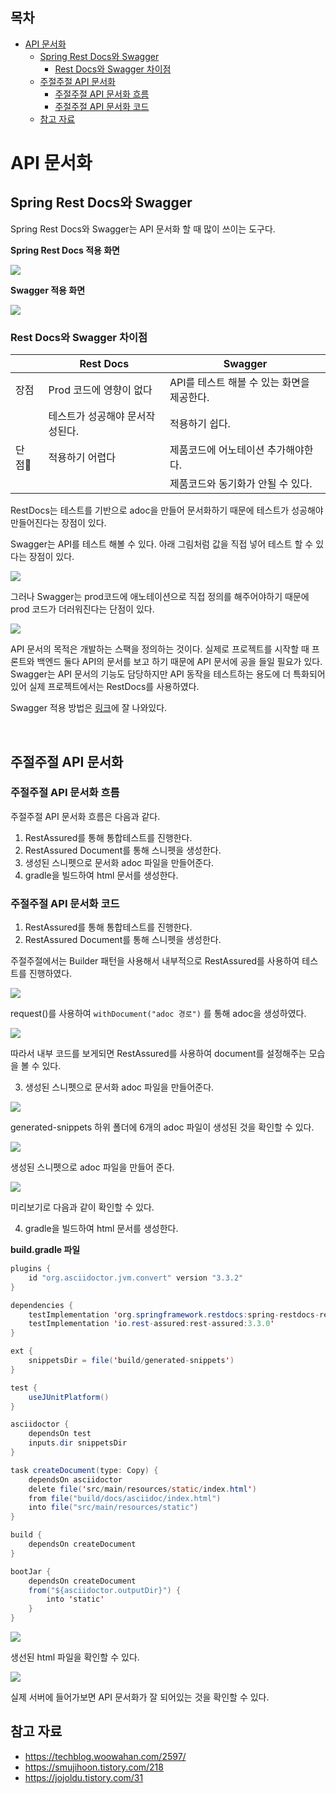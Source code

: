 ## 목차
- [API 문서화](#api-문서화)
  - [Spring Rest Docs와 Swagger](#spring-rest-docs와-swagger)
    - [Rest Docs와 Swagger 차이점](#rest-docs와-swagger-차이점)
  - [주절주절 API 문서화](#주절주절-api-문서화)
    - [주절주절 API 문서화 흐름](#주절주절-api-문서화-흐름)
    - [주절주절 API 문서화 코드](#주절주절-api-문서화-코드)
  - [참고 자료](#참고-자료)

# API 문서화

## Spring Rest Docs와 Swagger

Spring Rest Docs와 Swagger는 API 문서화 할 때 많이 쓰이는 도구다.

__Spring Rest Docs 적용 화면__

![](./images/2021-08-22-18-07-35.png)

__Swagger 적용 화면__

![](./images/2021-08-22-18-07-02.png)

### Rest Docs와 Swagger 차이점

||Rest Docs|Swagger|
|-|---|---|
|장점|Prod 코드에 영향이 없다|API를 테스트 해볼 수 있는 화면을 제공한다.|
||테스트가 성공해야 문서작성된다.|적용하기 쉽다.|
|단점|적용하기 어렵다|제품코드에 어노테이션 추가해야한다.|
|||제품코드와 동기화가 안될 수 있다.|

RestDocs는 테스트를 기반으로 adoc을 만들어 문서화하기 때문에 테스트가 성공해야 만들어진다는 장점이 있다.  

Swagger는 API를 테스트 해볼 수 있다. 아래 그림처럼 값을 직접 넣어 테스트 할 수 있다는 장점이 있다.

![](./images/2021-08-22-19-30-28.png)

그러나 Swagger는 prod코드에 애노테이션으로 직접 정의를 해주어야하기 때문에 prod 코드가 더러워진다는 단점이 있다.

![](./images/2021-08-22-18-21-09.png)


API 문서의 목적은 개발하는 스팩을 정의하는 것이다. 실제로 프로젝트를 시작할 때 프론트와 백엔드 둘다 API의 문서를 보고 하기 때문에 API 문서에 공을 들일 필요가 있다.  
Swagger는 API 문서의 기능도 담당하지만 API 동작을 테스트하는 용도에 더 특화되어있어 실제 프로젝트에서는 RestDocs를 사용하였다.

Swagger 적용 방법은 [링크](https://jojoldu.tistory.com/31)에 잘 나와있다.

<br>

## 주절주절 API 문서화

### 주절주절 API 문서화 흐름

주절주절 API 문서화 흐름은 다음과 같다.

1. RestAssured를 통해 통합테스트를 진행한다.
2. RestAssured Document를 통해 스니펫을 생성한다.
3. 생성된 스니펫으로 문서화 adoc 파일을 만들어준다.
4. gradle을 빌드하여 html 문서를 생성한다.

### 주절주절 API 문서화 코드

1. RestAssured를 통해 통합테스트를 진행한다.
2. RestAssured Document를 통해 스니펫을 생성한다.

주절주절에서는 Builder 패턴을 사용해서 내부적으로 RestAssured를 사용하여 테스트를 진행하였다.

![](./images/2021-08-22-20-09-39.png)

request()를 사용하여 `withDocument("adoc 경로")` 를 통해 adoc을 생성하였다.

![](./images/2021-08-22-20-11-15.png)

따라서 내부 코드를 보게되면 RestAssured를 사용하여 document를 설정해주는 모습을 볼 수 있다.

3. 생성된 스니펫으로 문서화 adoc 파일을 만들어준다.

![](./images/2021-08-22-20-26-14.png)

generated-snippets 하위 폴더에 6개의 adoc 파일이 생성된 것을 확인할 수 있다.

![](./images/2021-08-22-20-27-48.png)

생성된 스니펫으로 adoc 파일을 만들어 준다.

![](./images/2021-08-22-20-28-43.png)

미리보기로 다음과 같이 확인할 수 있다.

4. gradle을 빌드하여 html 문서를 생성한다.

__build.gradle 파일__

```java
plugins {
    id "org.asciidoctor.jvm.convert" version "3.3.2"
}

dependencies {
    testImplementation 'org.springframework.restdocs:spring-restdocs-restassured'
    testImplementation 'io.rest-assured:rest-assured:3.3.0'
}

ext {
    snippetsDir = file('build/generated-snippets')
}

test {
    useJUnitPlatform()
}

asciidoctor {
    dependsOn test
    inputs.dir snippetsDir
}

task createDocument(type: Copy) {
    dependsOn asciidoctor
    delete file('src/main/resources/static/index.html')
    from file("build/docs/asciidoc/index.html")
    into file("src/main/resources/static")
}

build {
    dependsOn createDocument
}

bootJar {
    dependsOn createDocument
    from("${asciidoctor.outputDir}") {
        into 'static'
    }
}
```

![](./images/2021-08-22-20-29-43.png)

생선된 html 파일을 확인할 수 있다.

![](./images/2021-08-22-20-31-35.png)

실제 서버에 들어가보면 API 문서화가 잘 되어있는 것을 확인할 수 있다.

## 참고 자료
- https://techblog.woowahan.com/2597/
- https://smujihoon.tistory.com/218
- https://jojoldu.tistory.com/31
